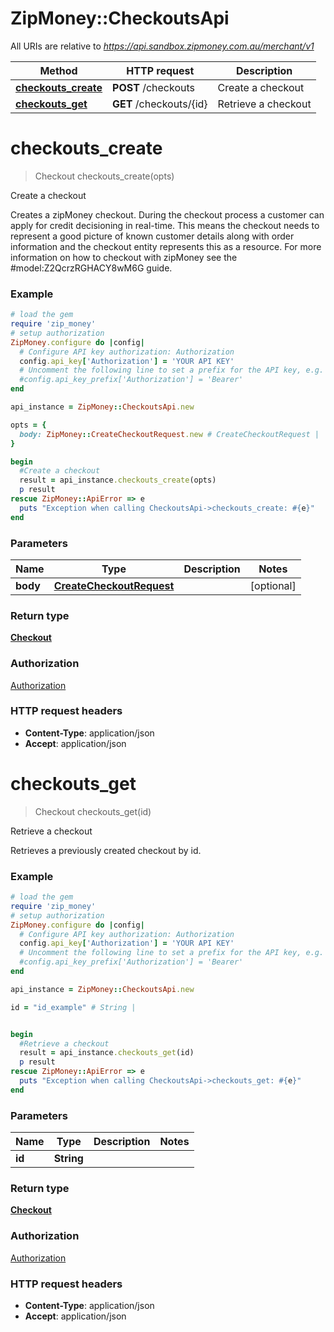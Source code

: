 # ZipMoney::CheckoutsApi

All URIs are relative to *https://api.sandbox.zipmoney.com.au/merchant/v1*

Method | HTTP request | Description
------------- | ------------- | -------------
[**checkouts_create**](CheckoutsApi.md#checkouts_create) | **POST** /checkouts | Create a checkout
[**checkouts_get**](CheckoutsApi.md#checkouts_get) | **GET** /checkouts/{id} | Retrieve a checkout


# **checkouts_create**
> Checkout checkouts_create(opts)

Create a checkout

Creates a zipMoney checkout.  During the checkout process a customer can apply for credit decisioning in real-time. This means the checkout needs to represent a good picture of known customer details along with order information and the checkout entity represents this as a resource.  For more information on how to checkout with zipMoney see the #model:Z2QcrzRGHACY8wM6G guide.

### Example
```ruby
# load the gem
require 'zip_money'
# setup authorization
ZipMoney.configure do |config|
  # Configure API key authorization: Authorization
  config.api_key['Authorization'] = 'YOUR API KEY'
  # Uncomment the following line to set a prefix for the API key, e.g. 'Bearer' (defaults to nil)
  #config.api_key_prefix['Authorization'] = 'Bearer'
end

api_instance = ZipMoney::CheckoutsApi.new

opts = { 
  body: ZipMoney::CreateCheckoutRequest.new # CreateCheckoutRequest | 
}

begin
  #Create a checkout
  result = api_instance.checkouts_create(opts)
  p result
rescue ZipMoney::ApiError => e
  puts "Exception when calling CheckoutsApi->checkouts_create: #{e}"
end
```

### Parameters

Name | Type | Description  | Notes
------------- | ------------- | ------------- | -------------
 **body** | [**CreateCheckoutRequest**](CreateCheckoutRequest.md)|  | [optional] 

### Return type

[**Checkout**](Checkout.md)

### Authorization

[Authorization](../README.md#Authorization)

### HTTP request headers

 - **Content-Type**: application/json
 - **Accept**: application/json



# **checkouts_get**
> Checkout checkouts_get(id)

Retrieve a checkout

Retrieves a previously created checkout by id.

### Example
```ruby
# load the gem
require 'zip_money'
# setup authorization
ZipMoney.configure do |config|
  # Configure API key authorization: Authorization
  config.api_key['Authorization'] = 'YOUR API KEY'
  # Uncomment the following line to set a prefix for the API key, e.g. 'Bearer' (defaults to nil)
  #config.api_key_prefix['Authorization'] = 'Bearer'
end

api_instance = ZipMoney::CheckoutsApi.new

id = "id_example" # String | 


begin
  #Retrieve a checkout
  result = api_instance.checkouts_get(id)
  p result
rescue ZipMoney::ApiError => e
  puts "Exception when calling CheckoutsApi->checkouts_get: #{e}"
end
```

### Parameters

Name | Type | Description  | Notes
------------- | ------------- | ------------- | -------------
 **id** | **String**|  | 

### Return type

[**Checkout**](Checkout.md)

### Authorization

[Authorization](../README.md#Authorization)

### HTTP request headers

 - **Content-Type**: application/json
 - **Accept**: application/json




